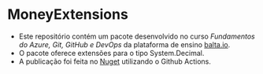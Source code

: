 # MoneyExtensions
* Este repositório contém um pacote desenvolvido no curso *Fundamentos do Azure, Git, GitHub e DevOps* da plataforma de ensino [balta.io](https://balta.io/).
* O pacote oferece extensões para o tipo System.Decimal.
* A publicação foi feita no [Nuget](www.nuget.org) utilizando o Github Actions.

